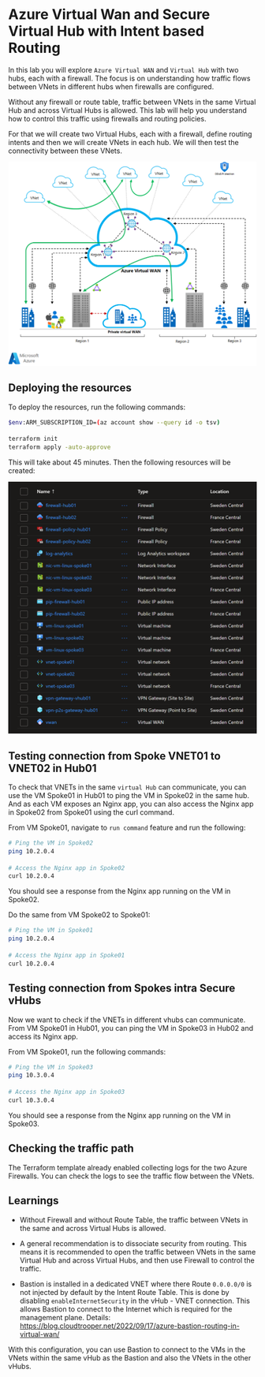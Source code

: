 # Azure Virtual Wan and Secure Virtual Hub with Intent based Routing

In this lab you will explore `Azure Virtual WAN` and `Virtual Hub` with two hubs, each with a firewall. The focus is on understanding how traffic flows between VNets in different hubs when firewalls are configured.

Without any firewall or route table, traffic between VNets in the same Virtual Hub and across Virtual Hubs is allowed. This lab will help you understand how to control this traffic using firewalls and routing policies.

For that we will create two Virtual Hubs, each with a firewall, define routing intents and then we will create VNets in each hub. We will then test the connectivity between these VNets.

![architecture](./images/architecture.png)

## Deploying the resources

To deploy the resources, run the following commands:

```sh
$env:ARM_SUBSCRIPTION_ID=(az account show --query id -o tsv)

terraform init
terraform apply -auto-approve
```

This will take about 45 minutes. Then the following resources will be created:

![resources](./images/resources.png)

## Testing connection from Spoke VNET01 to VNET02 in Hub01

To check that VNETs in the same `virtual Hub` can communicate, you can use the VM Spoke01 in Hub01 to ping the VM in Spoke02 in the same hub. And as each VM exposes an Nginx app, you can also access the Nginx app in Spoke02 from Spoke01 using the curl command. 

From VM Spoke01, navigate to `run command` feature and run the following:

```sh
# Ping the VM in Spoke02
ping 10.2.0.4

# Access the Nginx app in Spoke02
curl 10.2.0.4
```

You should see a response from the Nginx app running on the VM in Spoke02.

Do the same from VM Spoke02 to Spoke01:

```sh
# Ping the VM in Spoke01
ping 10.2.0.4

# Access the Nginx app in Spoke01
curl 10.2.0.4
```

## Testing connection from Spokes intra Secure vHubs

Now we want to check if the VNETs in different vhubs can communicate. From VM Spoke01 in Hub01, you can ping the VM in Spoke03 in Hub02 and access its Nginx app.

From VM Spoke01, run the following commands:

```sh
# Ping the VM in Spoke03
ping 10.3.0.4

# Access the Nginx app in Spoke03
curl 10.3.0.4
```

You should see a response from the Nginx app running on the VM in Spoke03.

## Checking the traffic path

The Terraform template already enabled collecting logs for the two Azure Firewalls. You can check the logs to see the traffic flow between the VNets.

## Learnings

* Without Firewall and without Route Table, the traffic between VNets in the same and across Virtual Hubs is allowed.

* A general recommendation is to dissociate security from routing. This means it is recommended to open the traffic between VNets in the same Virtual Hub and across Virtual Hubs, and then use Firewall to control the traffic.

* Bastion is installed in a dedicated VNET where there Route `0.0.0.0/0` is not injected by default by the Intent Route Table. This is done by disabling `enableInternetSecurity` in the vHub - VNET connection. This allows Bastion to connect to the Internet which is required for the management plane. Details: https://blog.cloudtrooper.net/2022/09/17/azure-bastion-routing-in-virtual-wan/

With this configuration, you can use Bastion to connect to the VMs in the VNets within the same vHub as the Bastion and also the VNets in the other vHubs.
